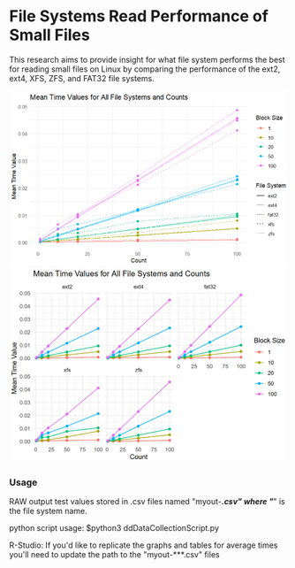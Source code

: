# File Systems Read Performance of Small Files
This research aims to provide insight for what file system performs the best for reading small files on Linux by comparing the performance of the ext2, ext4, XFS, ZFS, and FAT32 file systems. 

![Mean Times Overlay](meanTimesOverlay.PNG)
![Mean Times Seperate](meanTimes.PNG)

### Usage
RAW output test values stored in .csv files named "myout-***.csv" where "***" is the file system name.

python script usage:
$python3 ddDataCollectionScript.py

R-Studio: 
If you'd like to replicate the graphs and tables for average times you'll need to update the path to the "myout-***.csv" files
